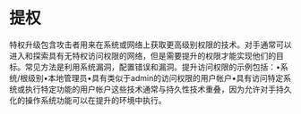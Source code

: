 # 提权
特权升级包含攻击者用来在系统或网络上获取更高级别权限的技术。对手通常可以进入和探索具有无特权访问权限的网络，但是需要提升的权限才能实现他们的目标。常见方法是利用系统漏洞，配置错误和漏洞。提升访问权限的示例包括：•系统/根级别•本地管理员•具有类似于admin的访问权限的用户帐户•具有访问特定系统或执行特定功能的用户帐户这些技术通常与持久性技术重叠，因为允许对手持久化的操作系统功能可以在提升的环境中执行。